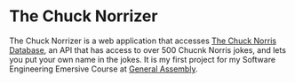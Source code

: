 # The Chuck Norrizer

The Chuck Norrizer is a web application that accesses [The Chuck Norris Database](http://www.icndb.com/api/), an API that has access to over 500 Chucnk Norris jokes, and lets you put your own name in the jokes. It is my first project for my Software Engineering Emersive Course at [General Assembly](https://generalassemb.ly/).

